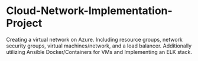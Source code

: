 # Cloud-Network-Implementation-Project
Creating a virtual network on Azure. Including resource groups, network security groups, virtual machines/network, and a load balancer. Additionally utilizing Ansible Docker/Containers for VMs and Implementing an ELK stack. 
